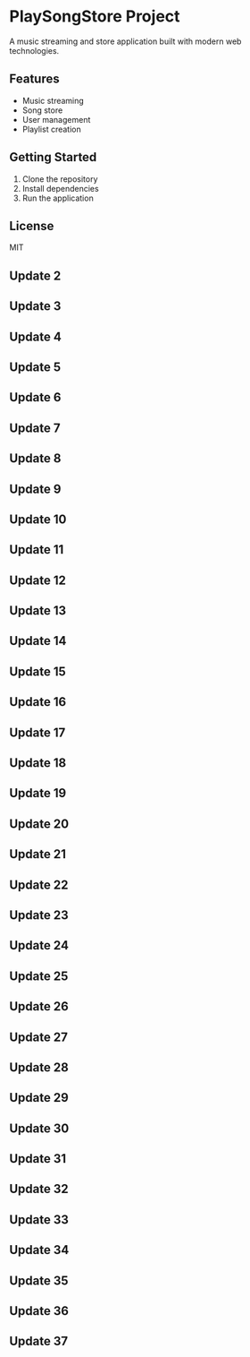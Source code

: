 # PlaySongStore Project

A music streaming and store application built with modern web technologies.

## Features
- Music streaming
- Song store
- User management
- Playlist creation

## Getting Started
1. Clone the repository
2. Install dependencies
3. Run the application

## License
MIT
## Update 2
## Update 3
## Update 4
## Update 5
## Update 6
## Update 7
## Update 8
## Update 9
## Update 10
## Update 11
## Update 12
## Update 13
## Update 14
## Update 15
## Update 16
## Update 17
## Update 18
## Update 19
## Update 20
## Update 21
## Update 22
## Update 23
## Update 24
## Update 25
## Update 26
## Update 27
## Update 28
## Update 29
## Update 30
## Update 31
## Update 32
## Update 33
## Update 34
## Update 35
## Update 36
## Update 37
